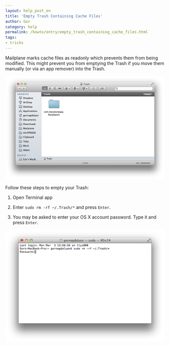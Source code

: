 ```yaml
---
layout: help_post_en
title: 'Empty Trash Containing Cache Files'
author: Gor
category: help
permalink: /howto/entry/empty_trash_containing_cache_files.html
tags:
- tricks
---
```


Mailplane marks cache files as readonly which prevents them from being modified. This might prevent you from emptying the Trash if you move them manually (or via an app remover) into the Trash.

![screen1](/assets/howto/2014-03-08-empty_trash_containing_cache_files/screen1.png)

Follow these steps to empty your Trash:

1) Open Terminal app

2) Enter `sudo rm -rf ~/.Trash/*` and press `Enter`.

3) You may be asked to enter your OS X account password. Type it and press `Enter`.

![screen2](/assets/howto/2014-03-08-empty_trash_containing_cache_files/screen2.png)
